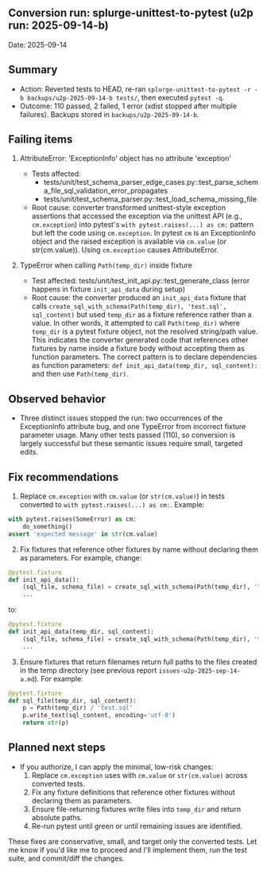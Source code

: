 ## Conversion run: splurge-unittest-to-pytest (u2p run: 2025-09-14-b)

Date: 2025-09-14

Summary
-------
- Action: Reverted tests to HEAD, re-ran `splurge-unittest-to-pytest -r -b backups/u2p-2025-09-14-b tests/`, then executed `pytest -q`.
- Outcome: 110 passed, 2 failed, 1 error (xdist stopped after multiple failures). Backups stored in `backups/u2p-2025-09-14-b`.

Failing items
-------------
1) AttributeError: 'ExceptionInfo' object has no attribute 'exception'
   - Tests affected:
     - tests/unit/test_schema_parser_edge_cases.py::test_parse_schema_file_sql_validation_error_propagates
     - tests/unit/test_schema_parser.py::test_load_schema_missing_file
   - Root cause: converter transformed unittest-style exception assertions that accessed the exception via the unittest API (e.g., `cm.exception`) into pytest's `with pytest.raises(...) as cm:` pattern but left the code using `cm.exception`. In pytest `cm` is an ExceptionInfo object and the raised exception is available via `cm.value` (or str(cm.value)). Using `cm.exception` causes AttributeError.

2) TypeError when calling `Path(temp_dir)` inside fixture
   - Test affected: tests/unit/test_init_api.py::test_generate_class (error happens in fixture `init_api_data` during setup)
   - Root cause: the converter produced an `init_api_data` fixture that calls `create_sql_with_schema(Path(temp_dir), 'test.sql', sql_content)` but used `temp_dir` as a fixture reference rather than a value. In other words, it attempted to call `Path(temp_dir)` where `temp_dir` is a pytest fixture object, not the resolved string/path value. This indicates the converter generated code that references other fixtures by name inside a fixture body without accepting them as function parameters. The correct pattern is to declare dependencies as function parameters: `def init_api_data(temp_dir, sql_content):` and then use `Path(temp_dir)`.

Observed behavior
-----------------
- Three distinct issues stopped the run: two occurrences of the ExceptionInfo attribute bug, and one TypeError from incorrect fixture parameter usage. Many other tests passed (110), so conversion is largely successful but these semantic issues require small, targeted edits.

Fix recommendations
-------------------
1) Replace `cm.exception` with `cm.value` (or `str(cm.value)`) in tests converted to `with pytest.raises(...) as cm:`. Example:

```python
with pytest.raises(SomeError) as cm:
    do_something()
assert 'expected message' in str(cm.value)
```

2) Fix fixtures that reference other fixtures by name without declaring them as parameters. For example, change:

```python
@pytest.fixture
def init_api_data():
    (sql_file, schema_file) = create_sql_with_schema(Path(temp_dir), 'test.sql', sql_content)
    ...
```

to:

```python
@pytest.fixture
def init_api_data(temp_dir, sql_content):
    (sql_file, schema_file) = create_sql_with_schema(Path(temp_dir), 'test.sql', sql_content)
    ...
```

3) Ensure fixtures that return filenames return full paths to the files created in the temp directory (see previous report `issues-u2p-2025-sep-14-a.md`). For example:

```python
@pytest.fixture
def sql_file(temp_dir, sql_content):
    p = Path(temp_dir) / 'test.sql'
    p.write_text(sql_content, encoding='utf-8')
    return str(p)
```

Planned next steps
------------------
- If you authorize, I can apply the minimal, low-risk changes:
  1. Replace `cm.exception` uses with `cm.value` or `str(cm.value)` across converted tests.
  2. Fix any fixture definitions that reference other fixtures without declaring them as parameters.
  3. Ensure file-returning fixtures write files into `temp_dir` and return absolute paths.
  4. Re-run pytest until green or until remaining issues are identified.

These fixes are conservative, small, and target only the converted tests. Let me know if you'd like me to proceed and I'll implement them, run the test suite, and commit/diff the changes.
